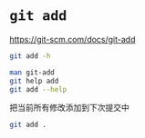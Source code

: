 # `git add`

<https://git-scm.com/docs/git-add>

```bash
git add -h

man git-add
git help add
git add --help
```

把当前所有修改添加到下次提交中

```bash
git add .
```
